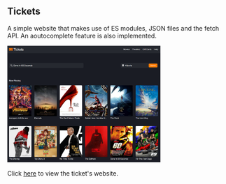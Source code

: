 ## Tickets

A simple website that makes use of ES modules, JSON files and the fetch API.
An aoutocomplete feature is also implemented.

<p align="left">
  <img src="./assets/image/screenshot.png" width="350" title="hover text">
</p>

Click [here](https://rb-parmar.github.io/tickets/) to view the ticket's website.